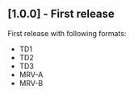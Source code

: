 ## [1.0.0] - First release

First release with following formats:
* TD1
* TD2
* TD3
* MRV-A
* MRV-B
